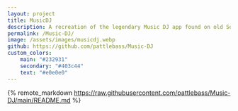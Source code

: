 ```yaml
---
layout: project
title: MusicDJ
description: A recreation of the legendary Music DJ app found on old Sony Ericsson phones
permalink: /Music-DJ/
image: /assets/images/musicdj.webp
github: https://github.com/pattlebass/Music-DJ
custom_colors:
    main: "#232931"
    secondary: "#403c44"
    text: "#e0e0e0"
---
```


{% remote_markdown https://raw.githubusercontent.com/pattlebass/Music-DJ/main/README.md %}
